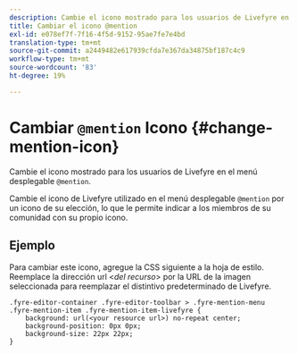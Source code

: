 ```yaml
---
description: Cambie el icono mostrado para los usuarios de Livefyre en el menú desplegable @mention.
title: Cambiar el icono @mention
exl-id: e078ef7f-7f16-4f5d-9152-95ae7fe7e4bd
translation-type: tm+mt
source-git-commit: a2449482e617939cfda7e367da34875bf187c4c9
workflow-type: tm+mt
source-wordcount: '83'
ht-degree: 19%

---
```


# Cambiar `@mention` Icono {#change-mention-icon}

Cambie el icono mostrado para los usuarios de Livefyre en el menú desplegable `@mention`.

Cambie el icono de Livefyre utilizado en el menú desplegable `@mention` por un icono de su elección, lo que le permite indicar a los miembros de su comunidad con su propio icono.

## Ejemplo

Para cambiar este icono, agregue la CSS siguiente a la hoja de estilo. Reemplace la dirección url &lt;*del recurso*> por la URL de la imagen seleccionada para reemplazar el distintivo predeterminado de Livefyre.

```
.fyre-editor-container .fyre-editor-toolbar > .fyre-mention-menu .fyre-mention-item .fyre-mention-item-livefyre { 
    background: url(<your resource url>) no-repeat center; 
    background-position: 0px 0px; 
    background-size: 22px 22px; 
}
```
